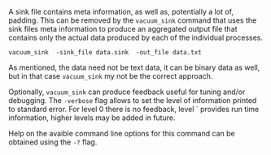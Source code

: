 A sink file contains meta information, as well as, potentially a lot of, padding.  This can be removed by the `vacuum_sink` command that uses the sink files meta information to produce an aggregated output file that contains only the actual data produced by each of the individual processes.
```
vacuum_sink  -sink_file data.sink  -out_file data.txt
```
As mentioned, the data need not be text data, it can be binary data as well, but in that case `vacuum_sink` my not be the correct approach.

Optionally, `vacuum_sink` can produce feedback useful for tuning and/or debugging.  The `-verbose` flag allows to set the level of information printed to standard error.  For level 0 there is no feedback, level ` provides run time information, higher levels may be added in future.

Help on the avaible command line options for this command can be obtained using the `-?` flag.
